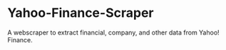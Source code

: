 # Yahoo-Finance-Scraper
 A webscraper to extract financial, company, and other data from Yahoo! Finance.



